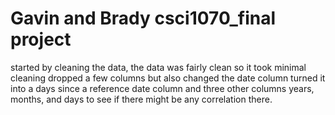 # Gavin and Brady csci1070_final project
started by cleaning the data, the data was fairly clean so it took minimal cleaning
dropped a few columns but also changed the date column
turned it into a  days since a reference date column and three other columns
years, months, and days to see if there might be any correlation there.
